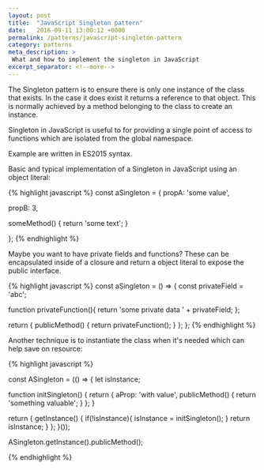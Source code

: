 ```yaml
---
layout: post
title:  "JavaScript Singleton pattern"
date:   2016-09-11 13:00:12 +0000
permalink: /patterns/javascript-singleton-pattern
category: patterns
meta_description: >
 What and how to implement the singleton in JavaScript
excerpt_separator: <!--more-->
---
```


The Singleton pattern is to ensure there is only one instance of the class that exists. In the case it does exist it returns a reference to that object. This is normally achieved by a method belonging to the class to create an instance.

<!--more-->

Singleton in JavaScript is useful to for providing a single point of access to functions which are isolated from the global namespace.

Example are written in ES2015 syntax.

Basic and typical implementation of a Singleton in JavaScript using an object literal:

{% highlight javascript %}
const aSingleton = {
  propA: 'some value',

  propB: 3,

  someMethod() {
    return 'some text';
  }

};
{% endhighlight %}


Maybe you want to have private fields and functions? These can be encapsulated inside of a closure and return a object literal to expose the public interface.

{% highlight javascript %}
const aSingleton = () => {
  const privateField = 'abc';

  function privateFunction(){
    return 'some private data ' + privateField;
  };

  return {
    publicMethod() {
      return privateFunction();
    }
  };
};
{% endhighlight %}

Another technique is to instantiate the class when it's needed which can help save on resource:

{% highlight javascript %}

const ASingleton = (() => {
  let isInstance;

  function initSingleton() {
    return {
      aProp: 'with value',
      publicMethod() {
        return 'something valuable';
      }
    };
  }

  return {
    getInstance() {
      if(!isInstance){
        isInstance = initSingleton();
      }
      return isInstance;
    }
  };
}());

ASingleton.getInstance().publicMethod();

{% endhighlight %}
